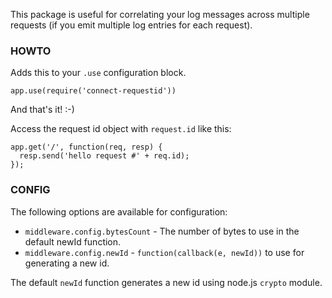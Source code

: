 
This package is useful for correlating your log messages across multiple requests
(if you emit multiple log entries for each request).

### HOWTO

Adds this to your `.use` configuration block.

    app.use(require('connect-requestid'))

And that's it! :-)

Access the request id object with `request.id` like this:

    app.get('/', function(req, resp) {
      resp.send('hello request #' + req.id);
    });

### CONFIG

The following options are available for configuration:

* `middleware.config.bytesCount` - The number of bytes to use in the default newId function.
* `middleware.config.newId` - `function(callback(e, newId))` to use for generating a new id.

The default `newId` function generates a new id using node.js `crypto` module.

